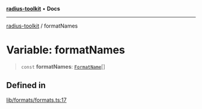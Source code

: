[**radius-toolkit**](../README.md) • **Docs**

***

[radius-toolkit](../globals.md) / formatNames

# Variable: formatNames

> `const` **formatNames**: [`FormatName`](../type-aliases/FormatName.md)[]

## Defined in

[lib/formats/formats.ts:17](https://github.com/rangle/radius-token-tango/blob/5b6e6f5adbda55f8c41a4c8308d1d8885a9b9a2f/packages/radius-toolkit/src/lib/formats/formats.ts#L17)
